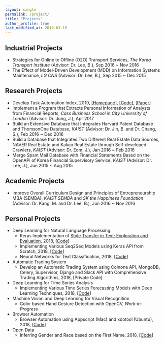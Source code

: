 ```yaml
---
layout: single
permalink: /project/
title: "Projects"
author_profile: true
last_modified_at: 2019-03-19
---
```

## Industrial Projects
- Strategies for Online to Offline (O2O) Transport Services, *The Korea Transport Institute* (Advisor: Dr. Lee, B.), Sep 2016 ~ Nov 2016
- The Effect of Model-Driven Development (MDD) on Information Systems Maintenance, *LG CNS* (Advisor: Dr. Lee, B.), Sep 2015 ~ Dec 2015

## Research Projects
- Develop Task Automation Index, 2019, [[Homepage](http://jobautomation.pythonanywhere.com)], [[Code](https://github.com/jonghkim/job-automation-index-web)], [[Paper](https://aisel.aisnet.org/icis2016/Sustainability/Presentations/8/)]
- Implement a Program that Extracts Personal Information of Analysts from Financial Reports, *Cass Business School in City University of London* (Advisor: Dr. Jung, J.), Apr 2017
- Build an Extensive Database that Integrates Harvard Patent Database and ThomsonOne Database, *KAIST* (Advisor: Dr. Jin, B. and Dr. Chang, S.), Feb 2016 ~ Dec 2016
- Build a Database that Integrates Two Different Real Estate Data Sources, NAVER Real Estate and Kakao Real Estate through Self-developed Crawlers, *KAIST* (Advisor: Dr. Eom, J.), Jan 2016 ~ Feb 2016
- Merge Spam Mail Database with Financial Statements Based on the OpenAPI of Korea Financial Supervisory Service, *KAIST* (Advisor: Dr. Lee, J.), Jun 2015 ~ Aug 2015

## Academic Projects
- Improve Overall Curriculum Design and Principles of Entrepreneurship MBA (SEMBA), *KAIST SEMBA* and *SK the Happiness Foundation* (Advisor: Dr. Kang, M. and Dr. Lee, B.), Jun 2016 ~ Nov 2016

## Personal Projects
- Deep Learning for Natural Language Processing
    - Keras Implementation of [Style Transfer in Text: Exploration and Evaluation](https://arxiv.org/abs/1711.06861), 2018, [[Code](https://github.com/jonghkim/text-style-transfer-comparable-corpora)]
    - Implementing Various Seq2Seq Models using Keras API from Scratch, 2018, [[Code](https://github.com/jonghkim/keras-seq2seq-models)]
    - Neural Networks for Text Classification, 2018, [[Code](https://github.com/jonghkim/keras-text-classification)]
- Automatic Trading System
    - Develop an Automatic Trading System using Coinone API, MongoDB, Celery, Supervisor, Django and Slack API with Comprehensive Trading Algorithms, 2018, [Private Code]
- Deep Learning for Time Series Analysis
    - Implementing Various Time Series Forecasting Models with Deep Learning Techniques, 2018, [[Code](https://github.com/jonghkim/financial-time-series-prediction-v2)]
- Machine Vision and Deep Learning for Visual Recognition
    - Color based Hand Gesture Detection with OpenCV, *Work-in-Progress*
- Browser Automation
    - Browser Automation using Appscript (Mac) and xdotool (Ubuntu), 2018, [[Code](https://github.com/jonghkim/browser-automation-beyond-firewall)]
- Open Data
    - Inferring Gender and Race based on the First Name, 2018, [[Code](https://github.com/jonghkim/inferring-gender-race-by-US-name)]


